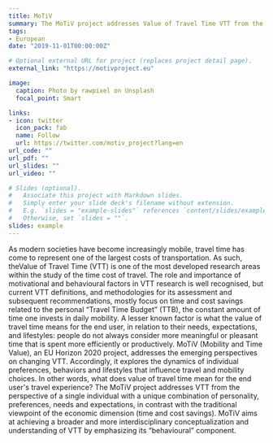 ```yaml
---
title: MoTiV
summary: The MoTiV project addresses Value of Travel Time VTT from the perspective of a single individual with a unique combination of personality, preferences, needs and expectations, in contrast with the traditional viewpoint of the economic dimension (time and cost savings). MoTiV aims at achieving a broader and more interdisciplinary conceptualization and understanding of VTT by emphasizing its “behavioural” component.
tags:
- European
date: "2019-11-01T00:00:00Z"

# Optional external URL for project (replaces project detail page).
external_link: "https://motivproject.eu"

image:
  caption: Photo by rawpixel on Unsplash
  focal_point: Smart

links:
- icon: twitter
  icon_pack: fab
  name: Follow
  url: https://twitter.com/motiv_project?lang=en
url_code: ""
url_pdf: ""
url_slides: ""
url_video: ""

# Slides (optional).
#   Associate this project with Markdown slides.
#   Simply enter your slide deck's filename without extension.
#   E.g. `slides = "example-slides"` references `content/slides/example-slides.md`.
#   Otherwise, set `slides = ""`.
slides: example
---
```


As modern societies have become increasingly mobile, travel time has come to represent one of the largest costs of transportation. As such, theValue of Travel Time (VTT) is one of the most developed research areas within the study of the time cost of travel. 
The role and importance of motivational and behavioural factors in VTT research is well recognised, but current VTT definitions, and methodologies for its assessment and subsequent recommendations, mostly focus on time and cost savings related to the personal “Travel Time Budget” (TTB), the constant amount of time one invests in daily mobility.
A lesser known factor is what the value of travel time means for the end user, in relation to their needs, expectations, and lifestyles: people do not always consider more meaningful or pleasant time that is spent more efficiently or productively.
MoTiV (Mobility and Time Value), an EU Horizon 2020 project, addresses the emerging perspectives on changing VTT. Accordingly, it explores the dynamics of individual preferences, behaviors and lifestyles that influence travel and mobility choices. In other words, what does value of travel time mean for the end user's travel experience?
The MoTiV project addresses VTT from the perspective of a single individual with a unique combination of personality, preferences, needs and expectations, in contrast with the traditional viewpoint of the economic dimension (time and cost savings). MoTiV aims at achieving a broader and more interdisciplinary conceptualization and understanding of VTT by emphasizing its “behavioural” component.
